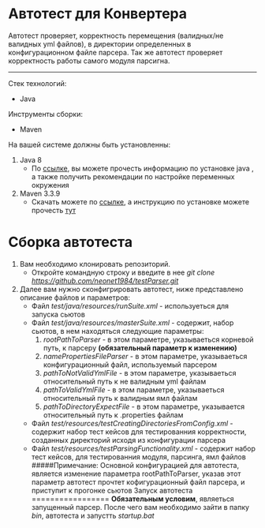 Автотест для Конвертера
====================
Автотест проверяет, корректность перемещения (валидных/не валидных yml файлов), в директории
определенных в конфигурационном файле парсера.
Так же автотест проверяет корректность работы самого модуля парсигна. 
***
Стек технологий:
- Java

Инструменты сборки:
- Maven

На вашей системе должны быть установленны:
1. Java 8
    * По [ссылке](http://barancev.github.io/how-to-install-java-on-windows/), вы можете прочесть информацию по установке
    java , а также получить рекомендации по настройке переменных окружения
2.  Maven 3.3.9
    * Скачать можете по [ссылке](https://archive.apache.org/dist/maven/maven-3/3.3.9/binaries/apache-maven-3.3.9-bin.zip), а инструкцию по
    установке можете прочесть [тут](http://www.apache-maven.ru/install.html)

Сборка автотеста
=======================
1. Вам необходимо клонировать репозиторий.
    * Откройте командную строку и введите в нее *git clone https://github.com/neonet1984/testParser.git*
2. Далее вам нужно сконфигрировать автотест, ниже представлено описание файлов и параметров:
    * Файл *test/java/resources/runSuite.xml* - используеться для запуска сьютов
    * Файл *test/java/resources/masterSuite.xml* - содержит, набор сьютов, в нем находяться следующие параметры:
        1. *rootPathToParser* - в этом параметре, указываеться корневой путь, к парсеру <b>(обязательный параметр к изменению)</b>
        2. *namePropertiesFileParser* - в этом параметре, указываеться конфигурационный файл, используемый парсером
        3. *pathToNotValidYmlFile* - в этом параметре, указываеться относительный путь к не валидным yml файлам 
        4. *pathToValidYmlFile* - в этом параметре, указываеться относительный путь к валидным ямл файлам
        5. *pathToDirectoryExpectFile* - в этом параметре, указывается относительный путь к .properties файлам
    * Файл *test/resources/testCreatingDirectoriesFromConfig.xml* - содержит набор тест кейсов для тестированния корректности, созданных директорий исходя из конфигурации парсера
    * Файл *test/resources/testParsingFunctionality.xml* - содержит набор тест кейсов, для тестированния модуля, парсинга, ямл файлов
#####Примечание:
    Основной конфигурацией для автотеста, является изменение параметра rootPathToParser, указав этот параметр автотест прочтет кофигурационный файл парсера, и приступит к прогонке сьютов
Запуск автотеста
=================
<b>Обязательным условим</b>, являеться запущенный парсер. После чего вам необходимо зайти в папку *bin*, автотеста и запустть 
*startup.bat*